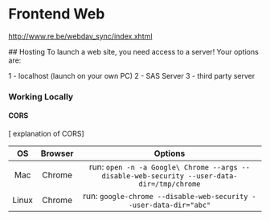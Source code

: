 # Frontend Web


http://www.re.be/webdav_sync/index.xhtml


## Hosting
To launch a web site, you need access to a server!  Your options are:

1 - localhost (launch on your own PC)
2 - SAS Server
3 - third party server

### Working Locally

#### CORS

[ explanation of CORS]


| OS    | Browser | Options|
|:---:|:---:|:--:|
| Mac   | Chrome  | run: `open -n -a Google\ Chrome --args --disable-web-security --user-data-dir=/tmp/chrome` |
| Linux | Chrome  | run: `google-chrome --disable-web-security --user-data-dir="abc"`|
